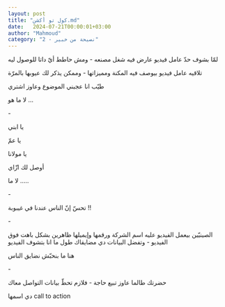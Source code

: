 ```yaml
---
layout: post
title: "كول تو أكشن.md"
date:   2024-07-21T00:00:01+03:00
author: "Mahmoud"
category: "2 - نصيحة من خبير"
---
```

لمّا بشوف حدّ عامل فيديو عارض فيه شغل مصنعه - ومش حاطط أيّ
داتا للوصول ليه

تلاقيه عامل فيديو بيوصف فيه المكنة ومميزاتها - وممكن
يذكر لك عيوبها بالمرّة

طيّب انا عجبني الموضوع وعاوز اشتري

لا ما هو \...

\-

يا ابني

يا عمّ

يا مولانا

أوصل لك ازّاي

لا ما \.....

\-

تحسّ إنّ الناس عندنا في غيبوبة !!

\-

الصينيّين بيعمل الفيديو عليه اسم الشركة ورقمها وإيميلها
ظاهرين بشكل باهت فوق الفيديو - وتفضل البيانات دي مضايقاك طول ما انا
بتشوف الفيديو

هنا ما بنحبّش نضايق الناس

\-

حضرتك طالما عاوز تبيع حاجة - فلازم تحطّ بيانات التواصل
معاك

دي اسمها call to action
